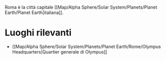 Roma è la città capitale [[Map/Alpha Sphere/Solar System/Planets/Planet Earth/Planet Earth|italiana]].

# Luoghi rilevanti

- [[Map/Alpha Sphere/Solar System/Planets/Planet Earth/Rome/Olympus Headquarters|Quartier generale di Olympus]]